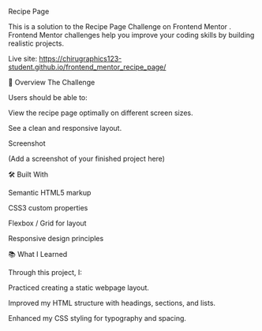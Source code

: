 Recipe Page

This is a solution to the Recipe Page Challenge on Frontend Mentor
. Frontend Mentor challenges help you improve your coding skills by building realistic projects.

Live site: https://chirugraphics123-student.github.io/frontend_mentor_recipe_page/

🚀 Overview
The Challenge

Users should be able to:

View the recipe page optimally on different screen sizes.

See a clean and responsive layout.

Screenshot

(Add a screenshot of your finished project here)

🛠️ Built With

Semantic HTML5 markup

CSS3 custom properties

Flexbox / Grid for layout

Responsive design principles

📚 What I Learned

Through this project, I:

Practiced creating a static webpage layout.

Improved my HTML structure with headings, sections, and lists.

Enhanced my CSS styling for typography and spacing.
